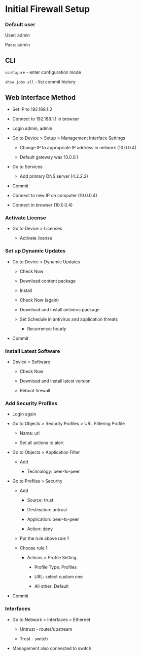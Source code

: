 # Initial Firewall Setup

### Default user

User: admin

Pass: admin

## CLI

`configure` - enter configuration mode

`show jobs all` - list commit history

## Web Interface Method

- Set IP to 192.168.1.2

- Connect to 192.168.1.1 in browser

- Login admin, admin

- Go to Device > Setup > Management Interface Settings

  - Change IP to appropriate IP address in network (10.0.0.4)

  - Default gateway was 10.0.0.1

- Go to Services

  - Add primary DNS server (4.2.2.2)

- Commit

- Connect to new IP on computer (10.0.0.4)

- Connect in browser (10.0.0.4)

### Activate License

- Go to Device > Licenses

  - Activate license

### Set up Dynamic Updates

- Go to Device > Dynamic Updates

  - Check Now

  - Download content package

  - Install

  - Check Now (again)

  - Download and install antivirus package

  - Set Schedule in antivirus and application threats

    - Recurrence: hourly

- Commit

### Install Latest Software

- Device > Software

  - Check Now

  - Download and install latest version

  - Reboot firewall

### Add Security Profiles

- Login again

- Go to Objects > Security Profiles > URL Filtering Profile

  - Name: url

  - Set all actions to alert

- Go to Objects > Application Filter

  - Add

    - Technology: peer-to-peer

- Go to Profiles > Security

  - Add

    - Source: trust

    - Destination: untrust

    - Application: peer-to-peer

    - Action: deny

  - Put the rule above rule 1

  - Choose rule 1

    - Actions > Profile Setting

      - Profile Type: Profiles

      - URL: select custom one

      - All other: Default

- Commit

### Interfaces

- Go to Network > Interfaces > Ethernet

  - Untrust - router/upstream

  - Trust - switch

- Management also connected to switch
